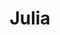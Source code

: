 ---
title: "Julia"
description: "I am a beautiful girl who combines intelligence, elegance, and passion. And all this I am ready to reveal if you want to get a VIP escort. I can accompany a man to a formal event and become the pearl of the evening, attracting the attention of society with my beauty and other qualities. For example, excellent taste, erudition, pleasant manners, etc. Or you can spend the evening in a restaurant or meet a man in a luxury hotel bed and give him unforgettable emotions. 
  
I am a VIP escort girl, so I carefully monitor my health and appearance, I know several languages, I have a higher education and I am ready for any situation. "
Price: "From 1000$"
height: "176"
weight: "52"
age: "23"
folder: julia3
mainImage: 1.webp
bustSize: "1"
hairColor: "brunet"
visa: "europe"
images:
  - 2.webp
  - 3.webp
---